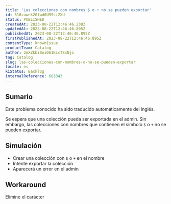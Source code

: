 ```yaml
---
title: 'Las colecciones con nombres $ o + no se pueden exportar'
id: 516zuwek2Gfwd0U99si2XU
status: PUBLISHED
createdAt: 2023-08-22T12:46:46.230Z
updatedAt: 2023-08-22T12:46:46.895Z
publishedAt: 2023-08-22T12:46:46.895Z
firstPublishedAt: 2023-08-22T12:46:46.895Z
contentType: knownIssue
productTeam: Catalog
author: 2mXZkbi0oi061KicTExNjo
tag: Catalog
slug: las-colecciones-con-nombres-o-no-se-pueden-exportar
locale: es
kiStatus: Backlog
internalReference: 683343
---
```


## Sumario

<div class="alert alert-info">
  <p>Este problema conocido ha sido traducido automáticamente del inglés.</p>
</div>


Se espera que una colección pueda ser exportada en el admin. Sin embargo, las colecciones con nombres que contienen el símbolo `$` o `+` no se pueden exportar.


##

## Simulación



- Crear una colección con `$` o `+` en el nombre
- Intente exportar la colección
- Aparecerá un error en el admin



## Workaround


Elimine el carácter





